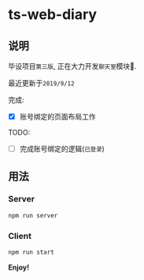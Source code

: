 # ts-web-diary

## 说明

毕设项目`第三版`,  正在大力开发`聊天室`模块🚧.

最近更新于`2019/9/12`

完成:

- [x] 账号绑定的页面布局工作

TODO:

- [ ] 完成账号绑定的逻辑(`已登录`)

## 用法

### Server

```bash
npm run server
```

### Client

```bash
npm run start
```

**Enjoy!**